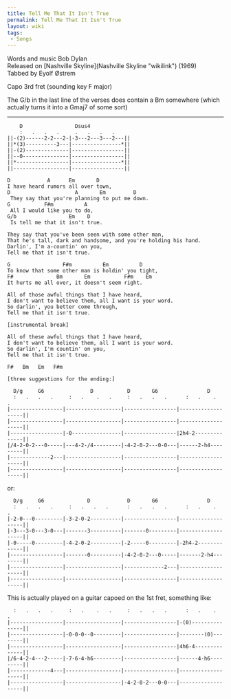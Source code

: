 ```yaml
---
title: Tell Me That It Isn't True
permalink: Tell Me That It Isn't True
layout: wiki
tags:
 - Songs
---
```


Words and music Bob Dylan  
Released on [Nashville Skyline](Nashville Skyline "wikilink") (1969)  
Tabbed by Eyolf Østrem

Capo 3rd fret (sounding key F major)

The G/b in the last line of the verses does contain a Bm somewhere
(which actually turns it into a Gmaj7 of some sort)

* * * * *

        D                 Dsus4
        :   .   .   .     .   .   .   .
    ||-(2)------2-2---2-|-3---2---3---2---||
    ||*(3)----------3---|----------------*||
    ||-(2)--------------|-----------------||
    ||--0---------------|-----------------||
    ||*-----------------|----------------*||
    ||------------------|-----------------||

    D            A      Em       D
    I have heard rumors all over town,
    D                     A       Em         D
     They say that you're planning to put me down.
    G           F#m          A
     All I would like you to do,
    G/b                 Em    D
     Is tell me that it isn't true.

    They say that you've been seen with some other man,
    That he's tall, dark and handsome, and you're holding his hand.
    Darlin', I'm a-countin' on you,
    Tell me that it isn't true.

    G                 F#m          Em          D
    To know that some other man is holdin' you tight,
    F#              Bm       Em           F#m    Em
    It hurts me all over, it doesn't seem right.

    All of those awful things that I have heard,
    I don't want to believe them, all I want is your word.
    So darlin', you better come through,
    Tell me that it isn't true.

    [instrumental break]

    All of these awful things that I have heard,
    I don't want to believe them, all I want is your word.
    So darlin', I'm countin' on you,
    Tell me that it isn't true.

    F#   Bm   Em   F#m

    [three suggestions for the ending:]

      D/g     G6               D           D       G6                D
      :   .   .   .     :   .    .   .     :   .   .   .      :   .    .   .
    |-----------------|------------------|-----------------|-------------------||
    |-----------------|------------------|-----------------|-------------------||
    |-----------------|-0----------------|-----------------|2h4-2--------------||
    |/4-2-0-2---0-----|---4-2-/4---------|-4-2-0-2---0-0---|------2-h4---------||
    |-------------2---|------------------|-----------------|-------------------||
    |-----------------|------------------|-----------------|-------------------||

or:

      D/g     G6              D            D       G6                D
      :   .   .   .     :   .   .   .      :   .   .   .      :   .    .   .
    |-2-0---0---------|-3-2-0-2----------|-----------------|-------------------||
    |-3---3-0---3-0---|-------3----------|-------0---------|-------------------||
    |-0-----0---------|-4-2-0-2----------|-2-----0---------|-2h4-2-------------||
    |-----------------|-------0----------|-4-2-0-2---0-----|-------2-h4--------||
    |-----------------|------------------|-------------2---|-------------------||
    |-----------------|------------------|-----------------|-------------------||

This is actually played on a guitar capoed on the 1st fret, something
like:

      :   .   .   .     :   .    .   .     :   .   .   .      :   .    .   .
    |-----------------|------------------|-----------------|-(0)---------------||
    |-----------------|-0-0-0--0---------|-----------------|--------(0)--------||
    |-----------------|------------------|-----------------|4h6-4--------------||
    |/6-4-2-4---2-----|-7-6-4-h6---------|-----------------|------4-h6---------||
    |-------------4---|------------------|-----------------|-------------------||
    |-----------------|------------------|-4-2-0-2---0-0---|-------------------||

